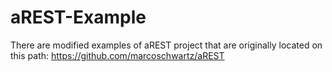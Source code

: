 # aREST-Example
There are modified examples of aREST project that are originally located on this path:
https://github.com/marcoschwartz/aREST
